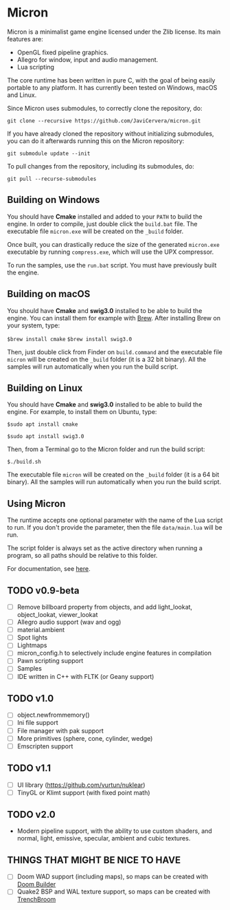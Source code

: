 # Micron
Micron is a minimalist game engine licensed under the Zlib license. Its main features are:

* OpenGL fixed pipeline graphics.
* Allegro for window, input and audio management.
* Lua scripting

The core runtime has been written in pure C, with the goal of being easily portable to any platform. It has currently been tested on Windows, macOS and Linux.

Since Micron uses submodules, to correctly clone the repository, do:

`git clone --recursive https://github.com/JaviCervera/micron.git`

If you have already cloned the repository without initializing submodules, you can do it afterwards running this on the Micron repository:

`git submodule update --init`

To pull changes from the repository, including its submodules, do:

`git pull --recurse-submodules`

## Building on Windows
You should have **Cmake** installed and added to your `PATH` to build the engine. In order to compile, just double click the `build.bat` file. The executable file `micron.exe` will be created on the `_build` folder.

Once built, you can drastically reduce the size of the generated `micron.exe` executable by running `compress.exe`, which will use the UPX compressor.

To run the samples, use the `run.bat` script. You must have previously built the engine.

## Building on macOS
You should have **Cmake** and **swig3.0** installed to be able to build the engine. You can install them for example with [Brew](https://brew.sh/). After installing Brew on your system, type:

`$brew install cmake`
`$brew install swig3.0`

Then, just double click from Finder on `build.command` and the executable file `micron` will be created on the `_build` folder (it is a 32 bit binary). All the samples will run automatically when you run the build script.

## Building on Linux
You should have **Cmake** and **swig3.0** installed to be able to build the engine. For example, to install them on Ubuntu, type:

`$sudo apt install cmake`

`$sudo apt install swig3.0`

Then, from a Terminal go to the Micron folder and run the build script:

`$./build.sh`

The executable file `micron` will be created on the `_build` folder (it is a 64 bit binary). All the samples will run automatically when you run the build script.

## Using Micron
The runtime accepts one optional parameter with the name of the Lua script to run. If you don't provide the parameter, then the file `data/main.lua` will be run.

The script folder is always set as the active directory when running a program, so all paths should be relative to this folder.

For documentation, see [here](./doc/documentation.md).

## TODO v0.9-beta
- [ ] Remove billboard property from objects, and add light_lookat, object_lookat, viewer_lookat
- [ ] Allegro audio support (wav and ogg)
- [ ] material.ambient
- [ ] Spot lights
- [ ] Lightmaps
- [ ] micron_config.h to selectively include engine features in compilation
- [ ] Pawn scripting support
- [ ] Samples
- [ ] IDE written in C++ with FLTK (or Geany support)

## TODO v1.0
- [ ] object.newfrommemory()
- [ ] Ini file support
- [ ] File manager with pak support
- [ ] More primitives (sphere, cone, cylinder, wedge)
- [ ] Emscripten support

## TODO v1.1
- [ ] UI library (https://github.com/vurtun/nuklear)
- [ ] TinyGL or Klimt support (with fixed point math)

## TODO v2.0
- Modern pipeline support, with the ability to use custom shaders, and normal, light, emissive, specular, ambient and cubic textures.

## THINGS THAT MIGHT BE NICE TO HAVE
- [ ] Doom WAD support (including maps), so maps can be created with [Doom Builder](http://doombuilder.com/)
- [ ] Quake2 BSP and WAL texture support, so maps can be created with [TrenchBroom](http://www.kristianduske.com/trenchbroom/)
